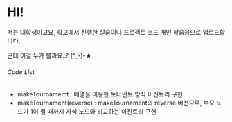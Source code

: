 # HI!
저는 대학생이고요, 학교에서 진행한 실습이나 프로젝트 코드 개인 학습용으로 업로드합니다.

근데 이걸 누가 볼까요..? (^_-)-★

###### Code LIst
- makeTournamemt : 배열을 이용한 토너먼트 방식 이진트리 구현
- makeTournament(reverse) : makeTournament의 reverse 버전으로, 부모 노드가 1이 될 때까지 자식 노드와 비교하는 이진트리 구현
